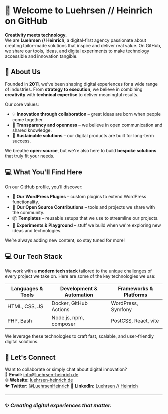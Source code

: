 # 👋 Welcome to **Luehrsen // Heinrich** on GitHub  

**Creativity meets technology.**  
We are **Luehrsen // Heinrich**, a digital-first agency passionate about creating tailor-made solutions that inspire and deliver real value. On GitHub, we share our tools, ideas, and digital experiments to make technology accessible and innovation tangible.

## 🚀 About Us  

Founded in **2011**, we’ve been shaping digital experiences for a wide range of industries. From **strategy to execution**, we believe in combining **creativity** with **technical expertise** to deliver meaningful results.

Our core values:
- 💡 **Innovation through collaboration** – great ideas are born when people come together.  
- 🤝 **Transparency and openness** – we believe in open communication and shared knowledge.  
- 🌱 **Sustainable solutions** – our digital products are built for long-term success.

We breathe **open-source**, but we're also here to build **bespoke solutions** that truly fit your needs.

## 💻 What You'll Find Here  

On our GitHub profile, you’ll discover:  
- 🧩 **Our WordPress Plugins** – custom plugins to extend WordPress functionality.  
- 🔧 **Our Open Source Contributions** – tools and projects we share with the community.  
- 📦 **Templates** – reusable setups that we use to streamline our projects.  
- 🧪 **Experiments & Playground** – stuff we build when we're exploring new ideas and technologies.  

We’re always adding new content, so stay tuned for more!

## 💻 Our Tech Stack  

We work with a **modern tech stack** tailored to the unique challenges of every project we take on. Here are some of the key technologies we use:

| **Languages & Tools** | **Development & Automation** | **Frameworks & Platforms** |
|-----------------------|-----------------------------|----------------------------|
| HTML, CSS, JS         | Docker, GitHub Actions      | WordPress, Symfony          |
| PHP, Bash             | Node.js, npm, composer      | PostCSS, React, vite        |

We leverage these technologies to craft fast, scalable, and user-friendly digital solutions.

## 🤝 Let's Connect  

Want to collaborate or simply chat about digital innovation?  
📧 **Email:** [info@luehrsen-heinrich.de](mailto:info@luehrsen-heinrich.de)  
🌐 **Website:** [luehrsen-heinrich.de](https://www.luehrsen-heinrich.de)  
🐦 **Twitter:** [@LuehrsenHeinrich](https://twitter.com/lh_agentur) 
💼 **LinkedIn:** [Luehrsen // Heinrich](https://www.linkedin.com/company/luehrsen-heinrich/)

---

### ✨ _Creating digital experiences that matter._  

